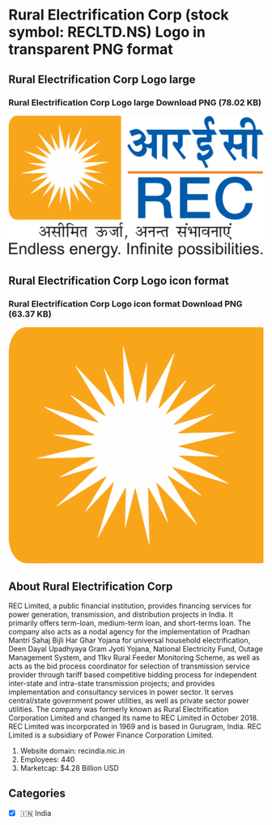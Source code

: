 # Rural Electrification Corp (stock symbol: RECLTD.NS) Logo in transparent PNG format

## Rural Electrification Corp Logo large

### Rural Electrification Corp Logo large Download PNG (78.02 KB)

![Rural Electrification Corp Logo large Download PNG (78.02 KB)](/img/orig/RECLTD.NS_BIG-d20f96fa.png)

## Rural Electrification Corp Logo icon format

### Rural Electrification Corp Logo icon format Download PNG (63.37 KB)

![Rural Electrification Corp Logo icon format Download PNG (63.37 KB)](/img/orig/RECLTD.NS-30345ec4.png)

## About Rural Electrification Corp

REC Limited, a public financial institution, provides financing services for power generation, transmission, and distribution projects in India. It primarily offers term-loan, medium-term loan, and short-terms loan. The company also acts as a nodal agency for the implementation of Pradhan Mantri Sahaj Bijli Har Ghar Yojana for universal household electrification, Deen Dayal Upadhyaya Gram Jyoti Yojana, National Electricity Fund, Outage Management System, and 11kv Rural Feeder Monitoring Scheme, as well as acts as the bid process coordinator for selection of transmission service provider through tariff based competitive bidding process for independent inter-state and intra-state transmission projects; and provides implementation and consultancy services in power sector. It serves central/state government power utilities, as well as private sector power utilities. The company was formerly known as Rural Electrification Corporation Limited and changed its name to REC Limited in October 2018. REC Limited was incorporated in 1969 and is based in Gurugram, India. REC Limited is a subsidiary of Power Finance Corporation Limited.

1. Website domain: recindia.nic.in
2. Employees: 440
3. Marketcap: $4.28 Billion USD


## Categories
- [x] 🇮🇳 India
